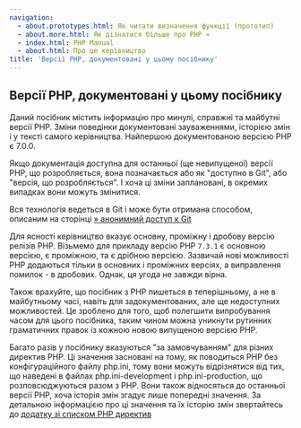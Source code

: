 ```yaml
---
navigation:
  - about.prototypes.html: Як читати визначення функції (прототип)
  - about.more.html: Як дізнатися більше про PHP »
  - index.html: PHP Manual
  - about.html: Про це керівництво
title: 'Версії PHP, документовані у цьому посібнику'
---
```

## Версії PHP, документовані у цьому посібнику

Даний посібник містить інформацію про минулі, справжні та майбутні версії PHP. Зміни поведінки документовані зауваженнями, історією змін і у тексті самого керівництва. Найпершою документованою версією PHP є 7.0.0.

Якщо документація доступна для останньої (ще невипущеної) версії PHP, що розробляється, вона позначається або як "доступно в Git", або "версія, що розробляється". І хоча ці зміни заплановані, в окремих випадках вони можуть змінитися.

Вся технологія ведеться в Git і може бути отримана способом, описаним на сторінці [» анонимний доступ к Git](https://www.php.net/git.php)

Для ясності керівництво вказує основну, проміжну і дробову версію релізів PHP. Візьмемо для прикладу версію PHP `7.3.1` є основною версією, є проміжною, та є дрібною версією. Зазвичай нові можливості PHP додаються тільки в основних і проміжних версіях, а виправлення помилок - в дробових. Однак, ця угода не завжди вірна.

Також врахуйте, що посібник з PHP пишеться в теперішньому, а не в майбутньому часі, навіть для задокументованих, але ще недоступних можливостей. Це зроблено для того, щоб полегшити випробування часом для цього посібника, таким чином можна уникнути рутинних граматичних правок із кожною новою випущеною версією PHP.

Багато разів у посібнику вказуються "за замовчуванням" для різних директив PHP. Ці значення засновані на тому, як поводиться PHP без конфігураційного файлу php.ini, тому вони можуть відрізнятися від тих, що наведені в файлах php.ini-development і php.ini-production, що розповсюджуються разом з PHP. Вони також відносяться до останньої версії PHP, хоча історія змін згадує лише попередні значення. За детальною інформацією про ці значення та їх історію змін звертайтесь до [додатку зі списком PHP директив](ini.list.html)
